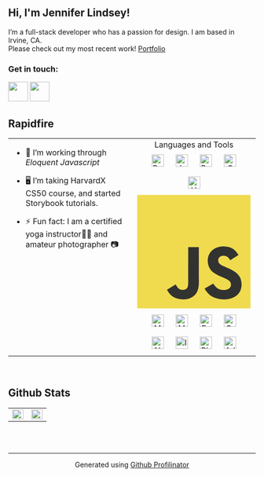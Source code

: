
## Hi, I'm Jennifer Lindsey!  
 

I’m a full-stack developer who has a passion for design. I am based in Irvine, CA. 
<br>Please check out my most recent work!
[Portfolio](https://jjlindsey.github.io/simple-portfolio/)

### Get in touch:
[<img src="https://user-images.githubusercontent.com/12735296/137177007-bd18ae98-e465-4613-97cb-e0e964901389.png" height =40 />](mailto:jlindsey010@gmail.com)
[<img src="https://user-images.githubusercontent.com/12735296/138142209-b7241204-2b57-4d0b-9b72-6015b0e3d1a8.png" height = 40 />](https://linkedin.com/in/jennifer-lindsey010)


## Rapidfire  
<table><tr><td valign="top" width="50%">

-  📖 I’m working through <em>Eloquent Javascript</em>

-  🖥️ I’m taking HarvardX CS50 course, and started Storybook tutorials.
  
- ⚡ Fun fact: I am a certified yoga instructor🧘‍♀️ and amateur photographer 📷  

</td><td valign="top" width="50%">

<div align="center">
Languages and Tools  
  
<div align="center">  
<img style="margin: 10px" src="https://profilinator.rishav.dev/skills-assets/react-original-wordmark.svg" alt="React" height="25" />
<img style="margin: 10px" src="https://profilinator.rishav.dev/skills-assets/javascript-original.svg" alt="JavaScript" height="25" />
<img style="margin: 10px" src="https://profilinator.rishav.dev/skills-assets/bootstrap-plain.svg" alt="Bootstrap" height="25" />  
<img style="margin: 10px" src="https://profilinator.rishav.dev/skills-assets/css3-original-wordmark.svg" alt="CSS3" height="25" />  
<img style="margin: 10px" src="https://profilinator.rishav.dev/skills-assets/html5-original-wordmark.svg" alt="HTML5" height="25" />  

<svg viewBox="0 0 128 128">
<path fill="#F0DB4F" d="M1.408 1.408h125.184v125.185H1.408z"></path><path fill="#323330" d="M116.347 96.736c-.917-5.711-4.641-10.508-15.672-14.981-3.832-1.761-8.104-3.022-9.377-5.926-.452-1.69-.512-2.642-.226-3.665.821-3.32 4.784-4.355 7.925-3.403 2.023.678 3.938 2.237 5.093 4.724 5.402-3.498 5.391-3.475 9.163-5.879-1.381-2.141-2.118-3.129-3.022-4.045-3.249-3.629-7.676-5.498-14.756-5.355l-3.688.477c-3.534.893-6.902 2.748-8.877 5.235-5.926 6.724-4.236 18.492 2.975 23.335 7.104 5.332 17.54 6.545 18.873 11.531 1.297 6.104-4.486 8.08-10.234 7.378-4.236-.881-6.592-3.034-9.139-6.949-4.688 2.713-4.688 2.713-9.508 5.485 1.143 2.499 2.344 3.63 4.26 5.795 9.068 9.198 31.76 8.746 35.83-5.176.165-.478 1.261-3.666.38-8.581zM69.462 58.943H57.753l-.048 30.272c0 6.438.333 12.34-.714 14.149-1.713 3.558-6.152 3.117-8.175 2.427-2.059-1.012-3.106-2.451-4.319-4.485-.333-.584-.583-1.036-.667-1.071l-9.52 5.83c1.583 3.249 3.915 6.069 6.902 7.901 4.462 2.678 10.459 3.499 16.731 2.059 4.082-1.189 7.604-3.652 9.448-7.401 2.666-4.915 2.094-10.864 2.07-17.444.06-10.735.001-21.468.001-32.237z"></path>
</svg>
<img style="margin: 10px" src="https://profilinator.rishav.dev/skills-assets/mysql-original-wordmark.svg" alt="MySQL" height="25" />  
<img style="margin: 10px" src="https://profilinator.rishav.dev/skills-assets/mongodb-original-wordmark.svg" alt="MongoDB" height="25" />  
<img style="margin: 10px" src="https://profilinator.rishav.dev/skills-assets/express-original-wordmark.svg" alt="Express.js" height="25" />  
<img style="margin: 10px" src="https://profilinator.rishav.dev/skills-assets/graphql.png" alt="GraphQL" height="25" />  
<img style="margin: 10px" src="https://profilinator.rishav.dev/skills-assets/nodejs-original-wordmark.svg" alt="Node.js" height="25" />  
<img style="margin: 10px" src="https://profilinator.rishav.dev/skills-assets/adobe_illustrator-icon.svg" alt="Illustrator" height="25" />   
<img style="margin: 10px" src="https://profilinator.rishav.dev/skills-assets/photoshop-plain.svg" alt="Photoshop" height="25" />   
<img style="margin: 10px" src="https://profilinator.rishav.dev/skills-assets/adobexd.png" alt="Adobe XD" height="25" />  
</div>  

</td></tr></table>  
<br/>  


## Github Stats  
<table><tr><td valign="top" width="50%">

<img src="https://github-readme-stats.vercel.app/api?username=jjlindsey&show_icons=true&count_private=true&hide_border=true" align="left" style="width: 100%" />

</td><td valign="top" width="50%">

<img src="https://github-readme-stats.vercel.app/api/top-langs/?username=jjlindsey&hide_border=true&layout=compact" align="left" style="width: 100%" />

</td></tr></table>  

<br/>  


<br />

----
<div align="center">Generated using <a href="https://profilinator.rishav.dev/" target="_blank">Github Profilinator</a></div>
<!---
JJLindsey/JJLindsey is a ✨ special ✨ repository because its `README.md` (this file) appears on your GitHub profile.
You can click the Preview link to take a look at your changes.
--->

